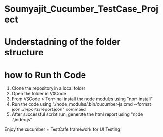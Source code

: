 # Soumyajit_Cucumber_TestCase_Project

# Understadning of the folder structure


# how to Run th Code
1. Clone the repository in a local folder
2. Open the folder in VSCode
3. From VSCode > Terminal install the node modules using "npm install"
4. Run the code using "./node_modules/.bin/cucumber-js.cmd --format json:./reports/report.json" command
5. After successful script run, generate the html report using "node .\index.js"


Enjoy the cucumber + TestCafe framework for UI Testing
